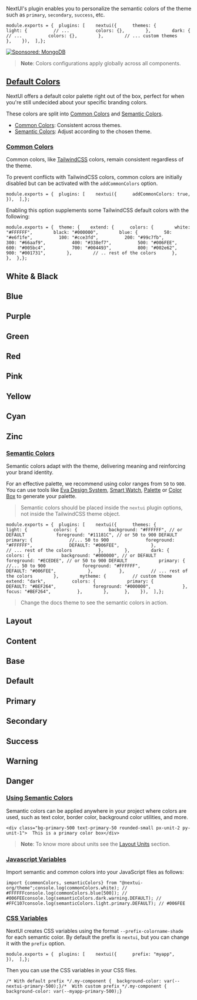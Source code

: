 NextUI's plugin enables you to personalize the semantic colors of the theme such as `primary`, `secondary`, `success`, etc.

```
module.exports = {  plugins: [    nextui({      themes: {        light: {          // ...          colors: {},        },        dark: {          // ...          colors: {},        },        // ... custom themes      },    }),  ],};
```

[![Sponsored: MongoDB](https://media.ethicalads.io/media/images/2022/08/EthicalAds_240x180_3.jpg)](https://server.ethicalads.io/proxy/click/5097/86119dbd-5a79-47c6-820f-0218b6f82455/)

> **Note**: Colors configurations apply globally across all components.

## [Default Colors](https://nextui.org/docs/customization/colors#default-colors)

NextUI offers a default color palette right out of the box, perfect for when you're still undecided about your specific branding colors.

These colors are split into [Common Colors](https://nextui.org/docs/customization/colors#common-colors) and [Semantic Colors](https://nextui.org/docs/customization/colors#semantic-colors).

-   [Common Colors](https://nextui.org/docs/customization/colors#common-colors): Consistent across themes.
-   [Semantic Colors](https://nextui.org/docs/customization/colors#semantic-colors): Adjust according to the chosen theme.

### [Common Colors](https://nextui.org/docs/customization/colors#common-colors)

Common colors, like [TailwindCSS](https://tailwindcss.com/docs/customizing-colors) colors, remain consistent regardless of the theme.

To prevent conflicts with TailwindCSS colors, common colors are initially disabled but can be activated with the `addCommonColors` option.

```
module.exports = {  plugins: [    nextui({      addCommonColors: true,    }),  ],};
```

Enabling this option supplements some TailwindCSS default colors with the following:

```
module.exports = {  theme: {    extend: {      colors: {        white: "#FFFFFF",        black: "#000000",        blue: {          50: "#e6f1fe",          100: "#cce3fd",          200: "#99c7fb",          300: "#66aaf9",          400: "#338ef7",          500: "#006FEE",          600: "#005bc4",          700: "#004493",          800: "#002e62",          900: "#001731",        },        // .. rest of the colors      },    },  },};
```

## White & Black

## Blue

## Purple

## Green

## Red

## Pink

## Yellow

## Cyan

## Zinc

### [Semantic Colors](https://nextui.org/docs/customization/colors#semantic-colors)

Semantic colors adapt with the theme, delivering meaning and reinforcing your brand identity.

For an effective palette, we recommend using color ranges from `50` to `900`. You can use tools like [Eva Design System](https://colors.eva.design/), [Smart Watch](https://smart-swatch.netlify.app/), [Palette](https://palettte.app/) or [Color Box](https://colorbox.io/) to generate your palette.

> Semantic colors should be placed inside the `nextui` plugin options, not inside the TailwindCSS theme object.

```
module.exports = {  plugins: [    nextui({      themes: {        light: {          colors: {            background: "#FFFFFF", // or DEFAULT            foreground: "#11181C", // or 50 to 900 DEFAULT            primary: {              //... 50 to 900              foreground: "#FFFFFF",              DEFAULT: "#006FEE",            },            // ... rest of the colors          },        },        dark: {          colors: {            background: "#000000", // or DEFAULT            foreground: "#ECEDEE", // or 50 to 900 DEFAULT            primary: {              //... 50 to 900              foreground: "#FFFFFF",              DEFAULT: "#006FEE",            },          },          // ... rest of the colors        },        mytheme: {          // custom theme          extend: "dark",          colors: {            primary: {              DEFAULT: "#BEF264",              foreground: "#000000",            },            focus: "#BEF264",          },        },      },    }),  ],};
```

> Change the docs theme to see the semantic colors in action.

## Layout

## Content

## Base

## Default

## Primary

## Secondary

## Success

## Warning

## Danger

### [Using Semantic Colors](https://nextui.org/docs/customization/colors#using-semantic-colors)

Semantic colors can be applied anywhere in your project where colors are used, such as text color, border color, background color utilities, and more.

```
<div class="bg-primary-500 text-primary-50 rounded-small px-unit-2 py-unit-1">  This is a primary color box</div>
```

> **Note**: To know more about units see the [Layout Units](https://nextui.org/docs/customization/layout#using-units) section.

### [Javascript Variables](https://nextui.org/docs/customization/colors#javascript-variables)

Import semantic and common colors into your JavaScript files as follows:

```
import {commonColors, semanticColors} from "@nextui-org/theme";console.log(commonColors.white); // #FFFFFFconsole.log(commonColors.blue[500]); // #006FEEconsole.log(semanticColors.dark.warning.DEFAULT); // #FFC107console.log(semanticColors.light.primary.DEFAULT); // #006FEE
```

### [CSS Variables](https://nextui.org/docs/customization/colors#css-variables)

NextUI creates CSS variables using the format `--prefix-colorname-shade` for each semantic color. By default the prefix is `nextui`, but you can change it with the `prefix` option.

```
module.exports = {  plugins: [    nextui({      prefix: "myapp",    }),  ],};
```

Then you can use the CSS variables in your CSS files.

```
/* With default prefix */.my-component {  background-color: var(--nextui-primary-500);}/*  With custom prefix */.my-component {  background-color: var(--myapp-primary-500);}
```